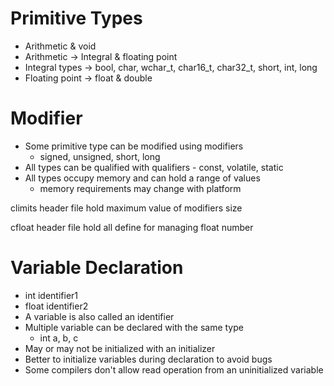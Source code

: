 # Primitive Types
- Arithmetic & void
- Arithmetic -> Integral & floating point
- Integral types -> bool, char, wchar_t, char16_t, char32_t, short, int, long
- Floating point -> float & double

# Modifier
- Some primitive type can be modified using modifiers
  - signed, unsigned, short, long
- All types can be qualified with qualifiers - const, volatile, static
- All types occupy memory and can hold a range of values
  - memory requirements may change with platform
  
climits header file hold maximum value of modifiers size

cfloat header file hold all define for managing float number

# Variable Declaration
- int identifier1
- float identifier2
- A variable is also called an identifier
- Multiple variable can be declared with the same type
  - int a, b, c
- May or may not be initialized with an initializer
- Better to initialize variables during declaration to avoid bugs
- Some compilers don't allow read operation from an uninitialized variable